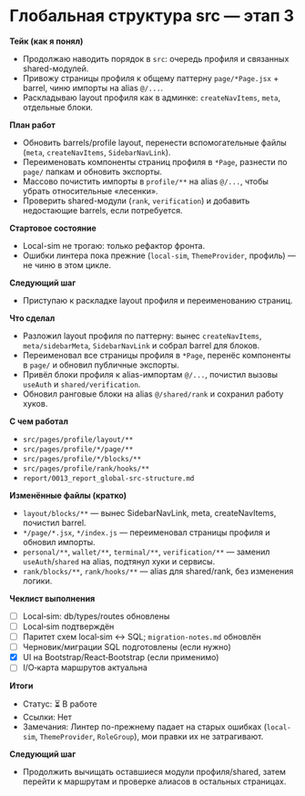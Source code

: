 # Глобальная структура src — этап 3

**Тейк (как я понял)**
- Продолжаю наводить порядок в `src`: очередь профиля и связанных shared-модулей.
- Привожу страницы профиля к общему паттерну `page/*Page.jsx` + barrel, чиню импорты на alias `@/...`.
- Раскладываю layout профиля как в админке: `createNavItems`, `meta`, отдельные блоки.

**План работ**
- Обновить barrels/profile layout, перенести вспомогательные файлы (`meta`, `createNavItems`, `SidebarNavLink`).
- Переименовать компоненты страниц профиля в `*Page`, разнести по `page/` папкам и обновить экспорты.
- Массово почистить импорты в `profile/**` на alias `@/...`, чтобы убрать относительные «лесенки».
- Проверить shared-модули (`rank`, `verification`) и добавить недостающие barrels, если потребуется.

**Стартовое состояние**
- Local-sim не трогаю: только рефактор фронта.
- Ошибки линтера пока прежние (`local-sim`, `ThemeProvider`, профиль) — не чиню в этом цикле.

**Следующий шаг**
- Приступаю к раскладке layout профиля и переименованию страниц.

**Что сделал**
- Разложил layout профиля по паттерну: вынес `createNavItems`, `meta/sidebarMeta`, `SidebarNavLink` и собрал barrel для блоков.
- Переименовал все страницы профиля в `*Page`, перенёс компоненты в `page/` и обновил публичные экспорты.
- Привёл блоки профиля к alias-импортам `@/...`, почистил вызовы `useAuth` и `shared/verification`.
- Обновил ранговые блоки на alias `@/shared/rank` и сохранил работу хуков.

**С чем работал**
- `src/pages/profile/layout/**`
- `src/pages/profile/*/page/**`
- `src/pages/profile/*/blocks/**`
- `src/pages/profile/rank/hooks/**`
- `report/0013_report_global-src-structure.md`

**Изменённые файлы (кратко)**
- `layout/blocks/**` — вынес SidebarNavLink, meta, createNavItems, почистил barrel.
- `*/page/*.jsx`, `*/index.js` — переименовал страницы профиля и обновил импорты.
- `personal/**`, `wallet/**`, `terminal/**`, `verification/**` — заменил `useAuth`/`shared` на alias, подтянул хуки и сервисы.
- `rank/blocks/**`, `rank/hooks/**` — alias для shared/rank, без изменения логики.

**Чеклист выполнения**
- [ ] Local‑sim: db/types/routes обновлены
- [ ] Local‑sim подтверждён
- [ ] Паритет схем local‑sim ↔ SQL; `migration-notes.md` обновлён
- [ ] Черновик/миграции SQL подготовлены (если нужно)
- [x] UI на Bootstrap/React‑Bootstrap (если применимо)
- [ ] I/O‑карта маршрутов актуальна

**Итоги**
- Статус: ⏳ В работе
- Ссылки: Нет
- Замечания: Линтер по-прежнему падает на старых ошибках (`local-sim`, `ThemeProvider`, `RoleGroup`), мои правки их не затрагивают.

**Следующий шаг**
- Продолжить вычищать оставшиеся модули профиля/shared, затем перейти к маршрутам и проверке алиасов в остальных страницах.
